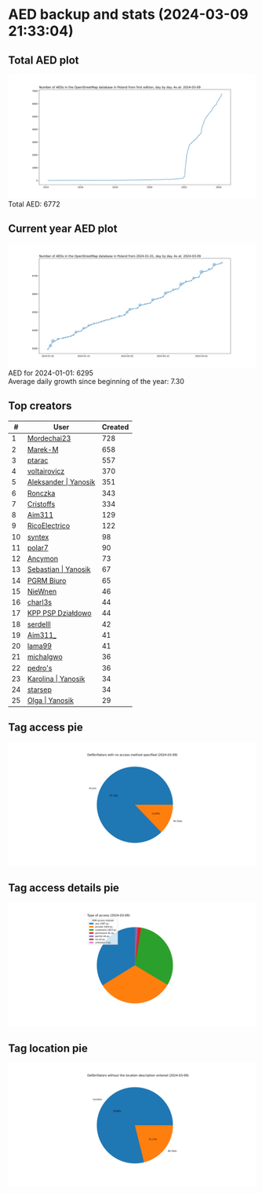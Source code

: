 # AED backup and stats (2024-03-09 21:33:04)


## Total AED plot
![](report_data/total_aed.svg)
Total AED: 6772

## Current year AED plot
![](report_data/current_year_aed.svg)\
AED for 2024-01-01: 6295\
Average daily growth since beginning of the year: 7.30

## Top creators
| # | User | Created |
| ------------- | ------------- | ------------- |
| 1 | [Mordechai23](<https://www.openstreetmap.org/user/Mordechai23>) | 728 |
| 2 | [Marek-M](<https://www.openstreetmap.org/user/Marek-M>) | 658 |
| 3 | [ptarac](<https://www.openstreetmap.org/user/ptarac>) | 557 |
| 4 | [voltairovicz](<https://www.openstreetmap.org/user/voltairovicz>) | 370 |
| 5 | [Aleksander &#124; Yanosik](<https://www.openstreetmap.org/user/Aleksander &#124; Yanosik>) | 351 |
| 6 | [Ronczka](<https://www.openstreetmap.org/user/Ronczka>) | 343 |
| 7 | [Cristoffs](<https://www.openstreetmap.org/user/Cristoffs>) | 334 |
| 8 | [Aim311](<https://www.openstreetmap.org/user/Aim311>) | 129 |
| 9 | [RicoElectrico](<https://www.openstreetmap.org/user/RicoElectrico>) | 122 |
| 10 | [syntex](<https://www.openstreetmap.org/user/syntex>) | 98 |
| 11 | [polar7](<https://www.openstreetmap.org/user/polar7>) | 90 |
| 12 | [Ancymon](<https://www.openstreetmap.org/user/Ancymon>) | 73 |
| 13 | [Sebastian &#124; Yanosik](<https://www.openstreetmap.org/user/Sebastian &#124; Yanosik>) | 67 |
| 14 | [PGRM Biuro](<https://www.openstreetmap.org/user/PGRM Biuro>) | 65 |
| 15 | [NieWnen](<https://www.openstreetmap.org/user/NieWnen>) | 46 |
| 16 | [charl3s](<https://www.openstreetmap.org/user/charl3s>) | 44 |
| 17 | [KPP PSP Działdowo](<https://www.openstreetmap.org/user/KPP PSP Działdowo>) | 44 |
| 18 | [serdelll](<https://www.openstreetmap.org/user/serdelll>) | 42 |
| 19 | [Aim311_](<https://www.openstreetmap.org/user/Aim311_>) | 41 |
| 20 | [lama99](<https://www.openstreetmap.org/user/lama99>) | 41 |
| 21 | [michalgwo](<https://www.openstreetmap.org/user/michalgwo>) | 36 |
| 22 | [pedro's](<https://www.openstreetmap.org/user/pedro's>) | 36 |
| 23 | [Karolina &#124; Yanosik](<https://www.openstreetmap.org/user/Karolina &#124; Yanosik>) | 34 |
| 24 | [starsep](<https://www.openstreetmap.org/user/starsep>) | 34 |
| 25 | [Olga &#124; Yanosik](<https://www.openstreetmap.org/user/Olga &#124; Yanosik>) | 29 |

## Tag access pie
![](report_data/tag_access.svg)

## Tag access details pie
![](report_data/tag_access_details.svg)

## Tag location pie
![](report_data/tag_location.svg)
